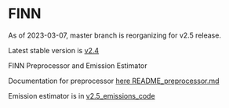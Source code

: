 # FINN

As of 2023-03-07, master branch is reorganizing for v2.5 release.

Latest stable version is [v2.4](https://github.com/NCAR/finn-preprocessor/releases/tag/finn2.4-preproc1.3)

FINN Preprocessor and Emission Estimator

Documentation for preprocessor [here README_preprocessor.md](https://github.com/NCAR/finn-preprocessor/blob/master/README_preprocessor.md)

Emission estimator is in [v2.5_emissions_code](https://github.com/NCAR/finn-preprocessor/tree/master/v2.5_emissions_code)
